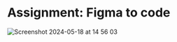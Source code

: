 # Assignment: Figma to code

![Screenshot 2024-05-18 at 14 56 03](https://github.com/KunnikarB/superpowers/assets/138579856/eb426cdb-27cb-421d-9773-db2133eb5b3f)
